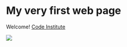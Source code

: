 # My very first web page

Welcome! [Code Institute](https://codeinstitute.net)

<img src="https://eb-blogs.s3.us-east-2.amazonaws.com/CodeInstitute.jpeg">